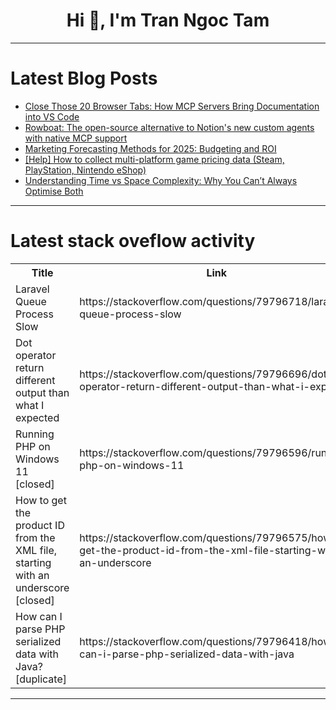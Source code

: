 <h1 align="center">Hi 👋, I'm Tran Ngoc Tam</h1>

---

# Latest Blog Posts 
<!-- BLOG-POST-LIST:START -->
- [Close Those 20 Browser Tabs: How MCP Servers Bring Documentation into VS Code](https://dev.to/glaucia86/close-those-20-browser-tabs-how-mcp-servers-bring-documentation-into-vs-code-435f)
- [Rowboat: The open-source alternative to Notion&#39;s new custom agents with native MCP support](https://dev.to/arjun_m_10e75b369465a68b7/the-open-source-alternative-to-notions-new-custom-agents-with-native-mcp-support-2og2)
- [Marketing Forecasting Methods for 2025: Budgeting and ROI](https://dev.to/ryansiney1/marketing-forecasting-methods-for-2025-budgeting-and-roi-2jf5)
- [[Help] How to collect multi-platform game pricing data &lpar;Steam, PlayStation, Nintendo eShop&rpar;](https://dev.to/hyeongkeun_park_1da913a46/help-how-to-collect-multi-platform-game-pricing-data-steam-playstation-nintendo-eshop-je9)
- [Understanding Time vs Space Complexity: Why You Can’t Always Optimise Both](https://dev.to/giftintech/understanding-time-vs-space-complexity-why-you-cant-always-optimise-both-2k5i)
<!-- BLOG-POST-LIST:END -->

---

# Latest stack oveflow activity
<table>
  <tr><th>Title</th><th>Link</th></tr>
  <!-- STACKOVERFLOW:START --><tr><td>Laravel Queue Process Slow</td><td>https://stackoverflow.com/questions/79796718/laravel-queue-process-slow</td></tr><tr><td>Dot operator return different output than what I expected</td><td>https://stackoverflow.com/questions/79796696/dot-operator-return-different-output-than-what-i-expected</td></tr><tr><td>Running PHP on Windows 11 [closed]</td><td>https://stackoverflow.com/questions/79796596/running-php-on-windows-11</td></tr><tr><td>How to get the product ID from the XML file, starting with an underscore [closed]</td><td>https://stackoverflow.com/questions/79796575/how-to-get-the-product-id-from-the-xml-file-starting-with-an-underscore</td></tr><tr><td>How can I parse PHP serialized data with Java? [duplicate]</td><td>https://stackoverflow.com/questions/79796418/how-can-i-parse-php-serialized-data-with-java</td></tr><!-- STACKOVERFLOW:END -->
</table>

---


